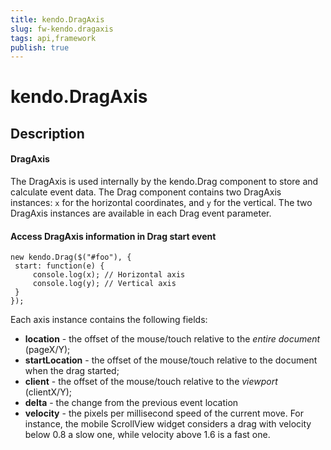 ```yaml
---
title: kendo.DragAxis
slug: fw-kendo.dragaxis
tags: api,framework
publish: true
---
```


# kendo.DragAxis

## Description



#### DragAxis

The DragAxis is used internally by the kendo.Drag component to store and calculate event data.
The Drag component contains two DragAxis instances: `x` for the horizontal coordinates, and `y` for the vertical.
The two DragAxis instances are available in each Drag event parameter.

#### Access DragAxis information in Drag start event

    new kendo.Drag($("#foo"), {
     start: function(e) {
         console.log(x); // Horizontal axis
         console.log(y); // Vertical axis
     }
    });

Each axis instance contains the following fields:


*   **location** - the offset of the mouse/touch relative to the _entire document_ (pageX/Y);
*   **startLocation** - the offset of the mouse/touch relative to the document when the drag started;
*   **client** - the offset of the mouse/touch relative to the _viewport_ (clientX/Y);
*   **delta** - the change from the previous event location
*   **velocity** - the pixels per millisecond speed of the current move. For instance, the mobile ScrollView widget considers a drag with velocity below 0.8 a slow one, while velocity above 1.6 is a fast one.
